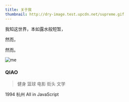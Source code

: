 ```yaml
---
title: 关于我
thumbnail: http://dry-image.test.upcdn.net/supreme.gif
---
```


我知这世界，本如露水般短暂，

然而，

然而。

![me](http://dry-image.test.upcdn.net/me.jpg)

### QIAO

>健身 篮球 电影 街头 文学

1994
杭州
All in JavaScript
